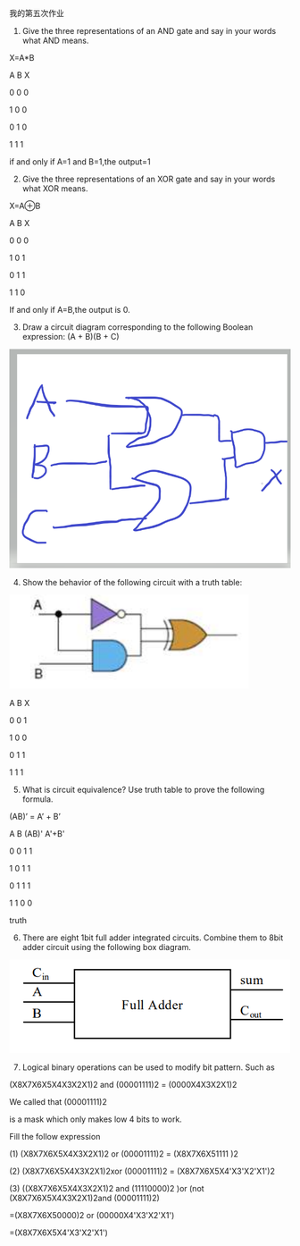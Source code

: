 我的第五次作业

1) Give the three representations of an AND gate and say in your words what AND means.

X=A*B

A   B   X

0   0   0

1   0   0

0   1   0

1   1   1

if and only if A=1 and B=1,the output=1


2) Give the three representations of an XOR gate and say in your words what XOR means.

X=A⊕B

A   B   X

0   0   0

1   0   1

0   1   1

1   1   0

If and only if A=B,the output is 0.

3) Draw a circuit diagram corresponding to the following Boolean expression: (A + B)(B + C)

![](https://github.com/mountaintouhouman/homework/blob/gh-pages/h53.png?raw=true)

4) Show the behavior of the following circuit with a truth table:

![](https://github.com/mountaintouhouman/homework/blob/gh-pages/h5.png?raw=true)

A   B   X

0   0   1

1   0   0

0   1   1

1   1   1

5) What is circuit equivalence? Use truth table to prove the following formula.

(AB)’ = A’ + B’

A   B   (AB)'   A'+B'

0   0   1   1

1   0   1   1

0   1   1   1

1   1   0   0

truth

6) There are eight 1bit full adder integrated circuits. Combine them to 8bit adder circuit using the following box diagram.

![](https://github.com/mountaintouhouman/homework/blob/gh-pages/h52.png?raw=true)

7) Logical binary operations can be used to modify bit pattern. Such as

(X8X7X6X5X4X3X2X1)2 and (00001111)2 = (0000X4X3X2X1)2

We called that (00001111)2

is a mask which only makes low 4 bits to work.

Fill the follow expression

(1) (X8X7X6X5X4X3X2X1)2 or (00001111)2 = (X8X7X6X51111 )2

(2) (X8X7X6X5X4X3X2X1)2xor (00001111)2 = (X8X7X6X5X4'X3'X2'X1')2

(3) ((X8X7X6X5X4X3X2X1)2 and (11110000)2 )or (not (X8X7X6X5X4X3X2X1)2and (00001111)2) 

=(X8X7X6X50000)2 or (00000X4'X3'X2'X1')

=(X8X7X6X5X4'X3'X2'X1')